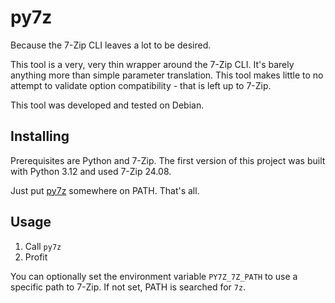 # py7z

Because the 7-Zip CLI leaves a lot to be desired.

This tool is a very, very thin wrapper around the 7-Zip CLI. It's barely anything more than simple parameter translation.
This tool makes little to no attempt to validate option compatibility - that is left up to 7-Zip.

This tool was developed and tested on Debian.

## Installing

Prerequisites are Python and 7-Zip. The first version of this project was built with Python 3.12 and used 7-Zip 24.08.

Just put [py7z](py7z.py) somewhere on PATH. That's all.

## Usage

1. Call `py7z`
2. Profit

You can optionally set the environment variable `PY7Z_7Z_PATH` to use a specific path to 7-Zip. If not set, PATH is searched for `7z`.
